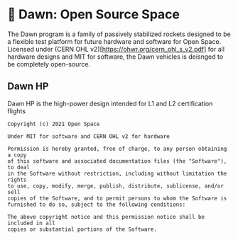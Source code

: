 # 🚀 Dawn: Open Source Space
The Dawn program is a family of passively stabilized rockets designed to be a flexible test platform for future hardware and software for Open Space. Licensed under (CERN OHL v2)[https://ohwr.org/cern_ohl_s_v2.pdf] for all hardware designs and MIT for software, the Dawn vehicles is deisnged to be completely open-source.   

## Dawn HP
Dawn HP is the high-power design intended for L1 and L2 certification flights

    Copyright (c) 2021 Open Space
    
    Under MIT for software and CERN OHL v2 for hardware
    
    Permission is hereby granted, free of charge, to any person obtaining a copy
    of this software and associated documentation files (the "Software"), to deal
    in the Software without restriction, including without limitation the rights
    to use, copy, modify, merge, publish, distribute, sublicense, and/or sell
    copies of the Software, and to permit persons to whom the Software is
    furnished to do so, subject to the following conditions:

    The above copyright notice and this permission notice shall be included in all
    copies or substantial portions of the Software.
